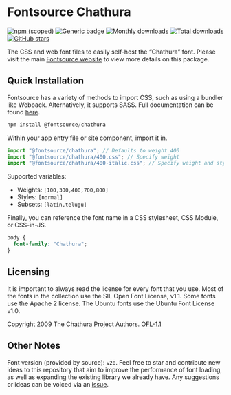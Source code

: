 # Fontsource Chathura

[![npm (scoped)](https://img.shields.io/npm/v/@fontsource/chathura?color=brightgreen)](https://www.npmjs.com/package/@fontsource/chathura) [![Generic badge](https://img.shields.io/badge/fontsource-passing-brightgreen)](https://github.com/fontsource/fontsource) [![Monthly downloads](https://badgen.net/npm/dm/@fontsource/chathura)](https://github.com/fontsource/fontsource) [![Total downloads](https://badgen.net/npm/dt/@fontsource/chathura)](https://github.com/fontsource/fontsource) [![GitHub stars](https://img.shields.io/github/stars/fontsource/fontsource.svg?style=social&label=Star)](https://github.com/fontsource/fontsource/stargazers)

The CSS and web font files to easily self-host the “Chathura” font. Please visit the main [Fontsource website](https://fontsource.org/fonts/chathura) to view more details on this package.

## Quick Installation

Fontsource has a variety of methods to import CSS, such as using a bundler like Webpack. Alternatively, it supports SASS. Full documentation can be found [here](https://fontsource.org/docs/getting-started/introduction).

```javascript
npm install @fontsource/chathura
```

Within your app entry file or site component, import it in.

```javascript
import "@fontsource/chathura"; // Defaults to weight 400
import "@fontsource/chathura/400.css"; // Specify weight
import "@fontsource/chathura/400-italic.css"; // Specify weight and style

```

Supported variables:
- Weights: `[100,300,400,700,800]`
- Styles: `[normal]`
- Subsets: `[latin,telugu]`

Finally, you can reference the font name in a CSS stylesheet, CSS Module, or CSS-in-JS.

```css
body {
  font-family: "Chathura";
}
```

## Licensing
It is important to always read the license for every font that you use.
Most of the fonts in the collection use the SIL Open Font License, v1.1. Some fonts use the Apache 2 license. The Ubuntu fonts use the Ubuntu Font License v1.0.

Copyright 2009 The Chathura Project Authors.
[OFL-1.1](http://scripts.sil.org/OFL)

## Other Notes
Font version (provided by source): `v20`.
Feel free to star and contribute new ideas to this repository that aim to improve the performance of font loading, as well as expanding the existing library we already have. Any suggestions or ideas can be voiced via an [issue](https://github.com/fontsource/fontsource/issues).